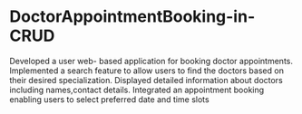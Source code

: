 # DoctorAppointmentBooking-in-CRUD
Developed a user web- based application for booking doctor appointments. Implemented a search feature to allow users to find the doctors based on their desired specialization. Displayed detailed information about doctors including names,contact details. Integrated an appointment booking enabling users to select preferred date and time slots
